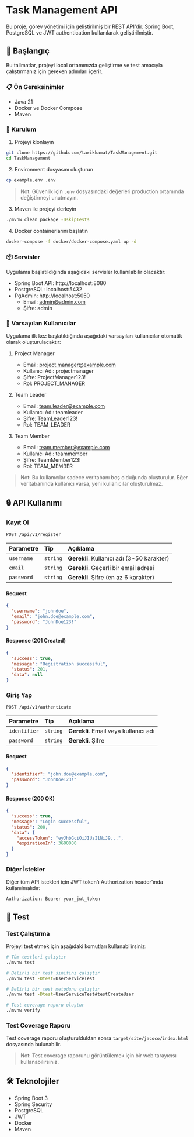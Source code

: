 # Task Management API

Bu proje, görev yönetimi için geliştirilmiş bir REST API'dir. Spring Boot, PostgreSQL ve JWT authentication kullanılarak geliştirilmiştir.

## 🚀 Başlangıç

Bu talimatlar, projeyi local ortamınızda geliştirme ve test amacıyla çalıştırmanız için gereken adımları içerir.

### 📋 Ön Gereksinimler

* Java 21
* Docker ve Docker Compose
* Maven

### 🔧 Kurulum

1. Projeyi klonlayın
```bash
git clone https://github.com/tarikkamat/TaskManagement.git
cd TaskManagement
```

2. Environment dosyasını oluşturun
```bash
cp example.env .env
```
> Not: Güvenlik için `.env` dosyasındaki değerleri production ortamında değiştirmeyi unutmayın.

3. Maven ile projeyi derleyin
```bash
./mvnw clean package -DskipTests
```

4. Docker containerlarını başlatın
```bash
docker-compose -f docker/docker-compose.yaml up -d
```

### 📦 Servisler

Uygulama başlatıldığında aşağıdaki servisler kullanılabilir olacaktır:

* Spring Boot API: http://localhost:8080
* PostgreSQL: localhost:5432
* PgAdmin: http://localhost:5050
  * Email: admin@admin.com
  * Şifre: admin

### 👥 Varsayılan Kullanıcılar

Uygulama ilk kez başlatıldığında aşağıdaki varsayılan kullanıcılar otomatik olarak oluşturulacaktır:

1. Project Manager
   * Email: project.manager@example.com
   * Kullanıcı Adı: projectmanager
   * Şifre: ProjectManager123!
   * Rol: PROJECT_MANAGER

2. Team Leader
   * Email: team.leader@example.com
   * Kullanıcı Adı: teamleader
   * Şifre: TeamLeader123!
   * Rol: TEAM_LEADER

3. Team Member
   * Email: team.member@example.com
   * Kullanıcı Adı: teammember
   * Şifre: TeamMember123!
   * Rol: TEAM_MEMBER

> Not: Bu kullanıcılar sadece veritabanı boş olduğunda oluşturulur. Eğer veritabanında kullanıcı varsa, yeni kullanıcılar oluşturulmaz.

## 🔒 API Kullanımı

### Kayıt Ol

```http
POST /api/v1/register
```

| Parametre | Tip     | Açıklama                |
| :-------- | :------- | :------------------------- |
| `username` | `string` | **Gerekli**. Kullanıcı adı (3-50 karakter) |
| `email` | `string` | **Gerekli**. Geçerli bir email adresi |
| `password` | `string` | **Gerekli**. Şifre (en az 6 karakter) |

#### Request
```json
{
  "username": "johndoe",
  "email": "john.doe@example.com",
  "password": "JohnDoe123!"
}
```

#### Response (201 Created)
```json
{
  "success": true,
  "message": "Registration successful",
  "status": 201,
  "data": null
}
```

### Giriş Yap

```http
POST /api/v1/authenticate
```

| Parametre | Tip     | Açıklama                |
| :-------- | :------- | :------------------------- |
| `identifier` | `string` | **Gerekli**. Email veya kullanıcı adı |
| `password` | `string` | **Gerekli**. Şifre |

#### Request
```json
{
  "identifier": "john.doe@example.com",
  "password": "JohnDoe123!"
}
```

#### Response (200 OK)
```json
{
  "success": true,
  "message": "Login successful",
  "status": 200,
  "data": {
    "accessToken": "eyJhbGciOiJIUzI1NiJ9...",
    "expirationIn": 3600000
  }
}
```

### Diğer İstekler

Diğer tüm API istekleri için JWT token'ı Authorization header'ında kullanılmalıdır:

```http
Authorization: Bearer your_jwt_token
```

## 🧪 Test

### Test Çalıştırma

Projeyi test etmek için aşağıdaki komutları kullanabilirsiniz:

```bash
# Tüm testleri çalıştır
./mvnw test

# Belirli bir test sınıfını çalıştır
./mvnw test -Dtest=UserServiceTest

# Belirli bir test metodunu çalıştır
./mvnw test -Dtest=UserServiceTest#testCreateUser

# Test coverage raporu oluştur
./mvnw verify
```

### Test Coverage Raporu

Test coverage raporu oluşturulduktan sonra `target/site/jacoco/index.html` dosyasında bulunabilir.

> Not: Test coverage raporunu görüntülemek için bir web tarayıcısı kullanabilirsiniz.

## 🛠️ Teknolojiler

* Spring Boot 3
* Spring Security
* PostgreSQL
* JWT
* Docker
* Maven 